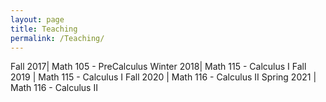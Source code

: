```yaml
---
layout: page
title: Teaching
permalink: /Teaching/
---
```



Fall 2017| Math 105 - PreCalculus
Winter 2018| Math 115 - Calculus I
Fall 2019 | Math 115 - Calculus I
Fall 2020 | Math 116 - Calculus II
Spring 2021 | Math 116 - Calculus II